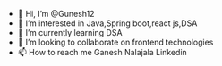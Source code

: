 - 👋 Hi, I’m @Gunesh12 
- 👀 I’m interested in Java,Spring boot,react js,DSA
- 🌱 I’m currently learning DSA
- 💞️ I’m looking to collaborate on frontend technologies
- 📫 How to reach me Ganesh Nalajala Linkedin 

<!---
Gunesh12/Gunesh12 is a ✨ special ✨ repository because its `README.md` (this file) appears on your GitHub profile.
You can click the Preview link to take a look at your changes.
--->
